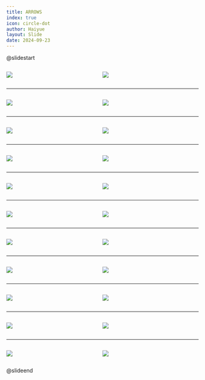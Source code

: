 ```yaml
---
title: ARROWS
index: true
icon: circle-dot
author: Haiyue
layout: Slide
date: 2024-09-23
---
```

 
@slidestart

<div style="display:flex">
<div style="flex:1">

![](/reading/english/Level-R/ARROWS/001.webp)
</div>
<div style="flex:1">

![](/reading/english/Level-R/ARROWS/002.webp)
</div>
</div>

---

<div style="display:flex">
<div style="flex:1">

![](/reading/english/Level-R/ARROWS/003.webp)
</div>
<div style="flex:1">

![](/reading/english/Level-R/ARROWS/004.webp)
</div>
</div>

---

<div style="display:flex">
<div style="flex:1">

![](/reading/english/Level-R/ARROWS/005.webp)
</div>
<div style="flex:1">

![](/reading/english/Level-R/ARROWS/006.webp)
</div>
</div>

---

<div style="display:flex">
<div style="flex:1">

![](/reading/english/Level-R/ARROWS/007.webp)
</div>
<div style="flex:1">

![](/reading/english/Level-R/ARROWS/008.webp)
</div>
</div>

---

<div style="display:flex">
<div style="flex:1">

![](/reading/english/Level-R/ARROWS/009.webp)
</div>
<div style="flex:1">

![](/reading/english/Level-R/ARROWS/010.webp)
</div>
</div>

---

<div style="display:flex">
<div style="flex:1">

![](/reading/english/Level-R/ARROWS/011.webp)
</div>
<div style="flex:1">

![](/reading/english/Level-R/ARROWS/012.webp)
</div>
</div>

---

<div style="display:flex">
<div style="flex:1">

![](/reading/english/Level-R/ARROWS/013.webp)
</div>
<div style="flex:1">

![](/reading/english/Level-R/ARROWS/014.webp)
</div>
</div>

---

<div style="display:flex">
<div style="flex:1">

![](/reading/english/Level-R/ARROWS/015.webp)
</div>
<div style="flex:1">

![](/reading/english/Level-R/ARROWS/016.webp)
</div>
</div>

---

<div style="display:flex">
<div style="flex:1">

![](/reading/english/Level-R/ARROWS/017.webp)
</div>
<div style="flex:1">

![](/reading/english/Level-R/ARROWS/018.webp)
</div>
</div>

---

<div style="display:flex">
<div style="flex:1">

![](/reading/english/Level-R/ARROWS/019.webp)
</div>
<div style="flex:1">

![](/reading/english/Level-R/ARROWS/020.webp)
</div>
</div>

---

<div style="display:flex">
<div style="flex:1">

![](/reading/english/Level-R/ARROWS/021.webp)
</div>
<div style="flex:1">

![](/reading/english/Level-R/ARROWS/022.webp)
</div>
</div>

@slideend